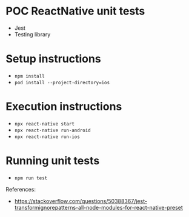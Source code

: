 # POC ReactNative unit tests

* Jest
* Testing library

# Setup instructions

- `npm install`
- `pod install --project-directory=ios`

# Execution instructions

- `npx react-native start`
- `npx react-native run-android`
- `npx react-native run-ios`

# Running unit tests

- `npm run test`

References:

* https://stackoverflow.com/questions/50388367/jest-transformignorepatterns-all-node-modules-for-react-native-preset

